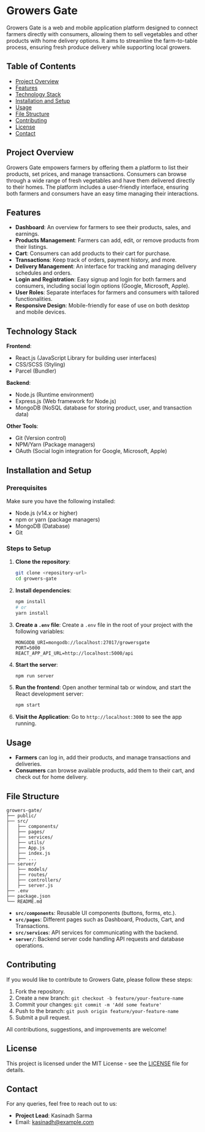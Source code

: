 # Growers Gate

Growers Gate is a web and mobile application platform designed to connect farmers directly with consumers, allowing them to sell vegetables and other products with home delivery options. It aims to streamline the farm-to-table process, ensuring fresh produce delivery while supporting local growers.

## Table of Contents
- [Project Overview](#project-overview)
- [Features](#features)
- [Technology Stack](#technology-stack)
- [Installation and Setup](#installation-and-setup)
- [Usage](#usage)
- [File Structure](#file-structure)
- [Contributing](#contributing)
- [License](#license)
- [Contact](#contact)

## Project Overview

Growers Gate empowers farmers by offering them a platform to list their products, set prices, and manage transactions. Consumers can browse through a wide range of fresh vegetables and have them delivered directly to their homes. The platform includes a user-friendly interface, ensuring both farmers and consumers have an easy time managing their interactions.

## Features

- **Dashboard**: An overview for farmers to see their products, sales, and earnings.
- **Products Management**: Farmers can add, edit, or remove products from their listings.
- **Cart**: Consumers can add products to their cart for purchase.
- **Transactions**: Keep track of orders, payment history, and more.
- **Delivery Management**: An interface for tracking and managing delivery schedules and orders.
- **Login and Registration**: Easy signup and login for both farmers and consumers, including social login options (Google, Microsoft, Apple).
- **User Roles**: Separate interfaces for farmers and consumers with tailored functionalities.
- **Responsive Design**: Mobile-friendly for ease of use on both desktop and mobile devices.

## Technology Stack

**Frontend**:
- React.js (JavaScript Library for building user interfaces)
- CSS/SCSS (Styling)
- Parcel (Bundler)

**Backend**:
- Node.js (Runtime environment)
- Express.js (Web framework for Node.js)
- MongoDB (NoSQL database for storing product, user, and transaction data)

**Other Tools**:
- Git (Version control)
- NPM/Yarn (Package managers)
- OAuth (Social login integration for Google, Microsoft, Apple)

## Installation and Setup

### Prerequisites

Make sure you have the following installed:
- Node.js (v14.x or higher)
- npm or yarn (package managers)
- MongoDB (Database)
- Git

### Steps to Setup

1. **Clone the repository**:
   ```bash
   git clone <repository-url>
   cd growers-gate
   ```

2. **Install dependencies**:
   ```bash
   npm install
   # or
   yarn install
   ```

3. **Create a `.env` file**:
   Create a `.env` file in the root of your project with the following variables:
   ```
   MONGODB_URI=mongodb://localhost:27017/growersgate
   PORT=5000
   REACT_APP_API_URL=http://localhost:5000/api
   ```

4. **Start the server**:
   ```bash
   npm run server
   ```

5. **Run the frontend**:
   Open another terminal tab or window, and start the React development server:
   ```bash
   npm start
   ```

6. **Visit the Application**:
   Go to `http://localhost:3000` to see the app running.

## Usage

- **Farmers** can log in, add their products, and manage transactions and deliveries.
- **Consumers** can browse available products, add them to their cart, and check out for home delivery.

## File Structure

```
growers-gate/
├── public/
├── src/
│   ├── components/
│   ├── pages/
│   ├── services/
│   ├── utils/
│   ├── App.js
│   ├── index.js
│   ├── ...
├── server/
│   ├── models/
│   ├── routes/
│   ├── controllers/
│   ├── server.js
├── .env
├── package.json
└── README.md
```

- **`src/components`**: Reusable UI components (buttons, forms, etc.).
- **`src/pages`**: Different pages such as Dashboard, Products, Cart, and Transactions.
- **`src/services`**: API services for communicating with the backend.
- **`server/`**: Backend server code handling API requests and database operations.

## Contributing

If you would like to contribute to Growers Gate, please follow these steps:

1. Fork the repository.
2. Create a new branch: `git checkout -b feature/your-feature-name`
3. Commit your changes: `git commit -m 'Add some feature'`
4. Push to the branch: `git push origin feature/your-feature-name`
5. Submit a pull request.

All contributions, suggestions, and improvements are welcome!

## License

This project is licensed under the MIT License - see the [LICENSE](LICENSE) file for details.

## Contact

For any queries, feel free to reach out to us:
- **Project Lead**: Kasinadh Sarma
- Email: kasinadh@example.com


